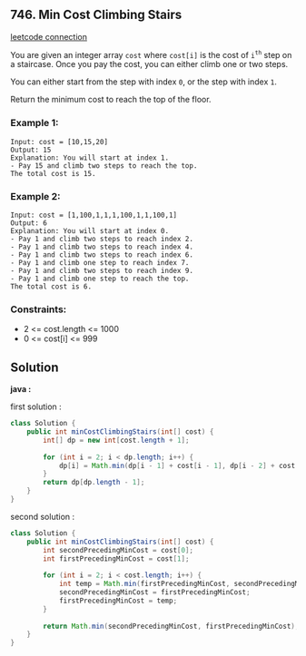 ## 746. Min Cost Climbing Stairs

[leetcode connection](https://leetcode.com/problems/min-cost-climbing-stairs/)

You are given an integer array `cost` where `cost[i]` is the cost of `i`<sup>`th`</sup> step on a staircase. Once you pay the cost, you can either climb one or two steps.

You can either start from the step with index `0`, or the step with index `1`.

Return the minimum cost to reach the top of the floor.

### Example 1:
```
Input: cost = [10,15,20]
Output: 15
Explanation: You will start at index 1.
- Pay 15 and climb two steps to reach the top.
The total cost is 15.
```

### Example 2:
```
Input: cost = [1,100,1,1,1,100,1,1,100,1]
Output: 6
Explanation: You will start at index 0.
- Pay 1 and climb two steps to reach index 2.
- Pay 1 and climb two steps to reach index 4.
- Pay 1 and climb two steps to reach index 6.
- Pay 1 and climb one step to reach index 7.
- Pay 1 and climb two steps to reach index 9.
- Pay 1 and climb one step to reach the top.
The total cost is 6.
```

### Constraints:

* 2 <= cost.length <= 1000
* 0 <= cost[i] <= 999

## Solution

**java :**

first solution :
```java
class Solution {
    public int minCostClimbingStairs(int[] cost) {
        int[] dp = new int[cost.length + 1];
        
        for (int i = 2; i < dp.length; i++) {
            dp[i] = Math.min(dp[i - 1] + cost[i - 1], dp[i - 2] + cost[i - 2]);
        }
        return dp[dp.length - 1];
    }
}
```

second solution :
```java
class Solution {
    public int minCostClimbingStairs(int[] cost) {
        int secondPrecedingMinCost = cost[0];
        int firstPrecedingMinCost = cost[1];
        
        for (int i = 2; i < cost.length; i++) {
            int temp = Math.min(firstPrecedingMinCost, secondPrecedingMinCost) + cost[i];
            secondPrecedingMinCost = firstPrecedingMinCost;
            firstPrecedingMinCost = temp;
        }
        
        return Math.min(secondPrecedingMinCost, firstPrecedingMinCost);
    }
}
```